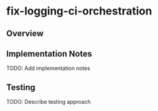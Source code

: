 # fix-logging-ci-orchestration

## Overview




## Implementation Notes
TODO: Add implementation notes

## Testing
TODO: Describe testing approach
